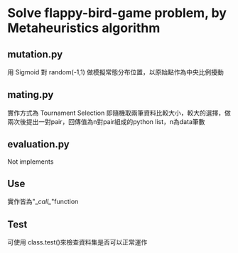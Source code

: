 # Solve flappy-bird-game problem, by Metaheuristics algorithm

## mutation.py
用 Sigmoid 對 random(-1,1) 做模擬常態分布位置，以原始點作為中央比例擾動

## mating.py
實作方式為 Tournament Selection
即隨機取兩筆資料比較大小，較大的選擇，做兩次後提出一對pair，回傳值為n對pair組成的python list，n為data筆數

## evaluation.py
Not implements

## Use
實作皆為"\__call\__"function

## Test
可使用 class.test()來檢查資料集是否可以正常運作
